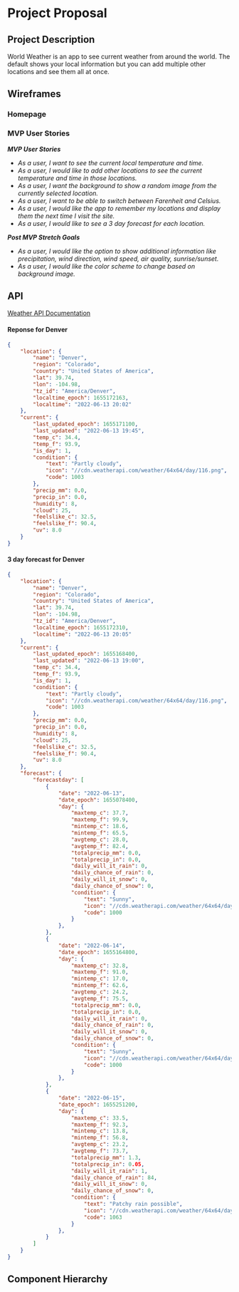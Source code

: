 # Project Proposal

## Project Description

World Weather is an app to see current weather from around the world. The default shows your local information but you can add multiple other locations and see them all at once.

## Wireframes

### Homepage


### MVP User Stories

_**MVP User Stories**_
- _As a user, I want to see the current local temperature and time._
- _As a user, I would like to add other locations to see the current temperature and time in those locations._
- _As a user, I want the background to show a random image from the currently selected location._
- _As a user, I want to be able to switch between Farenheit and Celsius._
- _As a user, I would like the app to remember my locations and display them the next time I visit the site._
- _As a user, I would like to see a 3 day forecast for each location._

_**Post MVP Stretch Goals**_
- _As a user, I would like the option to show additional information like precipitation, wind direction, wind speed, air quality, sunrise/sunset._
- _As a user, I would like the color scheme to change based on background image._

## API

[Weather API Documentation](https://www.weatherapi.com/docs/)

#### Reponse for Denver
```json
{
    "location": {
        "name": "Denver",
        "region": "Colorado",
        "country": "United States of America",
        "lat": 39.74,
        "lon": -104.98,
        "tz_id": "America/Denver",
        "localtime_epoch": 1655172163,
        "localtime": "2022-06-13 20:02"
    },
    "current": {
        "last_updated_epoch": 1655171100,
        "last_updated": "2022-06-13 19:45",
        "temp_c": 34.4,
        "temp_f": 93.9,
        "is_day": 1,
        "condition": {
            "text": "Partly cloudy",
            "icon": "//cdn.weatherapi.com/weather/64x64/day/116.png",
            "code": 1003
        },
        "precip_mm": 0.0,
        "precip_in": 0.0,
        "humidity": 8,
        "cloud": 25,
        "feelslike_c": 32.5,
        "feelslike_f": 90.4,
        "uv": 8.0
    }
}
```

#### 3 day forecast for Denver
```json
{
    "location": {
        "name": "Denver",
        "region": "Colorado",
        "country": "United States of America",
        "lat": 39.74,
        "lon": -104.98,
        "tz_id": "America/Denver",
        "localtime_epoch": 1655172310,
        "localtime": "2022-06-13 20:05"
    },
    "current": {
        "last_updated_epoch": 1655168400,
        "last_updated": "2022-06-13 19:00",
        "temp_c": 34.4,
        "temp_f": 93.9,
        "is_day": 1,
        "condition": {
            "text": "Partly cloudy",
            "icon": "//cdn.weatherapi.com/weather/64x64/day/116.png",
            "code": 1003
        },
        "precip_mm": 0.0,
        "precip_in": 0.0,
        "humidity": 8,
        "cloud": 25,
        "feelslike_c": 32.5,
        "feelslike_f": 90.4,
        "uv": 8.0
    },
    "forecast": {
        "forecastday": [
            {
                "date": "2022-06-13",
                "date_epoch": 1655078400,
                "day": {
                    "maxtemp_c": 37.7,
                    "maxtemp_f": 99.9,
                    "mintemp_c": 18.6,
                    "mintemp_f": 65.5,
                    "avgtemp_c": 28.0,
                    "avgtemp_f": 82.4,
                    "totalprecip_mm": 0.0,
                    "totalprecip_in": 0.0,
                    "daily_will_it_rain": 0,
                    "daily_chance_of_rain": 0,
                    "daily_will_it_snow": 0,
                    "daily_chance_of_snow": 0,
                    "condition": {
                        "text": "Sunny",
                        "icon": "//cdn.weatherapi.com/weather/64x64/day/113.png",
                        "code": 1000
                    }
                },
            },
            {
                "date": "2022-06-14",
                "date_epoch": 1655164800,
                "day": {
                    "maxtemp_c": 32.8,
                    "maxtemp_f": 91.0,
                    "mintemp_c": 17.0,
                    "mintemp_f": 62.6,
                    "avgtemp_c": 24.2,
                    "avgtemp_f": 75.5,
                    "totalprecip_mm": 0.0,
                    "totalprecip_in": 0.0,
                    "daily_will_it_rain": 0,
                    "daily_chance_of_rain": 0,
                    "daily_will_it_snow": 0,
                    "daily_chance_of_snow": 0,
                    "condition": {
                        "text": "Sunny",
                        "icon": "//cdn.weatherapi.com/weather/64x64/day/113.png",
                        "code": 1000
                    }
                },
            },
            {
                "date": "2022-06-15",
                "date_epoch": 1655251200,
                "day": {
                    "maxtemp_c": 33.5,
                    "maxtemp_f": 92.3,
                    "mintemp_c": 13.8,
                    "mintemp_f": 56.8,
                    "avgtemp_c": 23.2,
                    "avgtemp_f": 73.7,
                    "totalprecip_mm": 1.3,
                    "totalprecip_in": 0.05,
                    "daily_will_it_rain": 1,
                    "daily_chance_of_rain": 84,
                    "daily_will_it_snow": 0,
                    "daily_chance_of_snow": 0,
                    "condition": {
                        "text": "Patchy rain possible",
                        "icon": "//cdn.weatherapi.com/weather/64x64/day/176.png",
                        "code": 1063
                    }
                },
            }
        ]
    }
}
```

## Component Hierarchy

